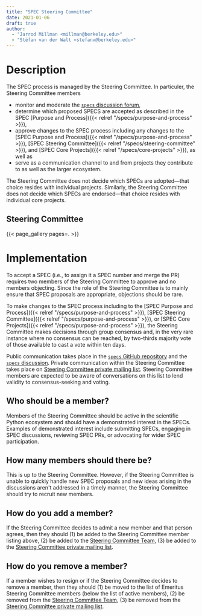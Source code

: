 ```yaml
---
title: "SPEC Steering Committee"
date: 2021-01-06
draft: true
author:
  - "Jarrod Millman <millman@berkeley.edu>"
  - "Stéfan van der Walt <stefanv@berkeley.edu>"
---
```


# Description

The SPEC process is managed by the Steering Committee.
In particuler, the Steering Committee members

- monitor and moderate the
  [`specs` discussion forum](https://discuss.scientific-python.org/c/specs/6),
- determine which proposed SPECS are accepted as described in the SPEC
  [Purpose and Process]({{< relref "/specs/purpose-and-process" >}}),
- approve changes to the SPEC process including any changes to the
  [SPEC Purpose and Process]({{< relref "/specs/purpose-and-process" >}}),
  [SPEC Steering Committee]({{< relref "/specs/steering-committee" >}}), and
  [SPEC Core Projects]({{< relref "/specs/core-projects" >}}), as well as
- serve as a communication channel to and from projects they contribute to as
  well as the larger ecosystem.

The Steering Committee does not decide which SPECs are adopted—that
choice resides with individual projects.
Similarly, the Steering Committee does not decide which SPECs are endorsed—that
choice resides with individual core projects.

## Steering Committee

{{< page_gallery pages=. >}}

# Implementation

To accept a SPEC (i.e., to assign it a SPEC number and merge the PR)
requires two members of the Steering Committee to approve and no members objecting.
Since the role of the Steering Committee is to mainly ensure that SPEC proposals are
appropriate, objections should be rare.

To make changes to the SPEC process including to the
[SPEC Purpose and Process]({{< relref "/specs/purpose-and-process" >}}),
[SPEC Steering Committee]({{< relref "/specs/purpose-and-process" >}}), or
[SPEC Core Projects]({{< relref "/specs/purpose-and-process" >}}),
the Steering Committee makes decisions through group consensus and, in the very rare instance
where no consensus can be reached, by two-thirds majority vote of those
available to cast a vote within ten days.

Public communication takes place in the
[`specs` GitHub repository](https://github.com/scientific-python/specs/)
and the [`specs` discussion](https://discuss.scientific-python.org/c/specs/6).
Private communication within the Steering Committee takes place on
[Steering Committee private mailing list](https://groups.io/g/spec-steering-committee/).
Steering Committee members are expected to be aware of conversations on this list to lend validity
to consensus-seeking and voting.

## Who should be a member?

Members of the Steering Committee should be active in the scientific Python ecosystem and
should have a demonstrated interest in the SPECs.
Examples of demonstrated interest include submitting SPECs, engaging in SPEC
discussions, reviewing SPEC PRs, or advocating for wider SPEC participation.

## How many members should there be?

This is up to the Steering Committee.
However, if the Steering Committee is unable to quickly handle new SPEC proposals and new ideas arising
in the discussions aren't addressed in a timely manner, the Steering Committee should try to
recruit new members.

## How do you add a member?

If the Steering Committee decides to admit a new member and that person agrees,
then they should
(1) be added to the Steering Committee member listing above,
(2) be added to the
[Steering Committee Team](https://github.com/orgs/scientific-python/teams/spec-steering-committee/members),
(3) be added to the [Steering Committee private mailing list](https://groups.io/g/spec-steering-committee/members).

## How do you remove a member?

If a member wishes to resign or if the Steering Committee decides to remove a member,
then they should
(1) be moved to the list of Emeritus Steering Committee members (below the list of active members),
(2) be removed from the
[Steering Committee Team](https://github.com/orgs/scientific-python/teams/spec-steering-committee/members),
(3) be removed from the [Steering Committee private mailing list](https://groups.io/g/spec-steering-committee/members).
